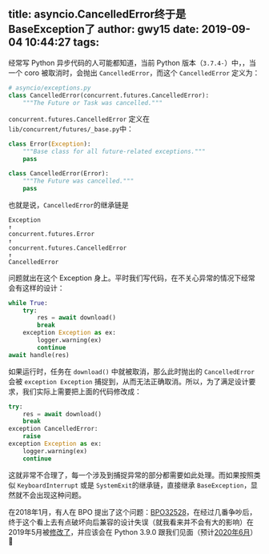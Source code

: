 title: asyncio.CancelledError终于是BaseException了
author: gwy15
date: 2019-09-04 10:44:27
tags:
---
经常写 Python 异步代码的人可能都知道，当前 Python 版本（`3.7.4-`）中，，当一个 coro 被取消时，会抛出 `CancelledError`，而这个 `CancelledError` 定义为：
```Python
# asyncio/exceptions.py
class CancelledError(concurrent.futures.CancelledError):	
    """The Future or Task was cancelled."""
```
<!-- more -->

`concurrent.futures.CancelledError` 定义在 `lib/concurrent/futures/_base.py`中：
```Python
class Error(Exception):
    """Base class for all future-related exceptions."""
    pass

class CancelledError(Error):
    """The Future was cancelled."""
    pass
```
也就是说，`CancelledError`的继承链是
```
Exception
↑
concurrent.futures.Error
↑
concurrent.futures.CancelledError
↑
CancelledError
```

问题就出在这个 Exception 身上。平时我们写代码，在不关心异常的情况下经常会有这样的设计：
```Python
while True:
    try:
        res = await download()
        break
    exception Exception as ex:
        logger.warning(ex)
        continue
await handle(res)
```
如果运行时，任务在 `download()` 中就被取消，那么此时抛出的 `CancelledError` 会被 `exception Exception` 捕捉到，从而无法正确取消。所以，为了满足设计要求，我们实际上需要把上面的代码修改成：
```Python
try:
    res = await download()
    break
exception CancelledError:
    raise
exception Exception as ex:
    logger.warning(ex)
    continue
```
这就非常不合理了，每一个涉及到捕捉异常的部分都需要如此处理。而如果按照类似 `KeyboardInterrupt` 或是 `SystemExit`的继承链，直接继承 `BaseException`，显然就不会出现这种问题。

在2018年1月，有人在 BPO 提出了这个问题：[BPO32528](https://bugs.python.org/issue32528)，在经过几番争吵后，终于这个看上去有点破坏向后兼容的设计失误（就我看来并不会有大的影响）在2019年5月被[修改了](https://github.com/python/cpython/pull/13528)，并应该会在 Python 3.9.0 跟我们见面（预计[2020年6月](https://www.python.org/dev/peps/pep-0596/)）🤦‍


